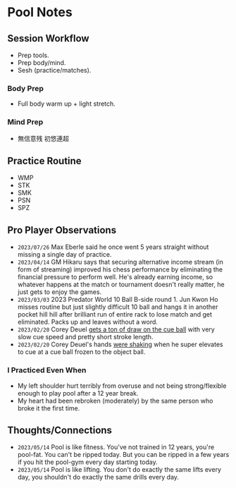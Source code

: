 # Pool Notes

## Session Workflow
- Prep tools.
- Prep body/mind.
- Sesh (practice/matches).

### Body Prep
- Full body warm up + light stretch.

### Mind Prep
- 無信意残 初悠連超


## Practice Routine
- WMP
- STK
- SMK
- PSN
- SPZ


## Pro Player Observations
- `2023/07/26` Max Eberle said he once went 5 years straight without missing a single day of practice.
- `2023/04/14` GM Hikaru says that securing alternative income stream (in form of streaming) improved his chess performance by eliminating the financial pressure to perform well. He's already earning income, so whatever happens at the match or tournament doesn't really matter, he just gets to enjoy the games.
- `2023/03/03` 2023 Predator World 10 Ball B-side round 1. Jun Kwon Ho misses routine but just slightly difficult 10 ball and hangs it in another pocket hill hill after brilliant run of entire rack to lose match and get eliminated. Packs up and leaves without a word.
- `2023/02/20` Corey Deuel [gets a ton of draw on the cue ball](https://www.youtube.com/watch?v=wuCjdtKcvao) with very slow cue speed and pretty short stroke length.
- `2023/02/20` Corey Deuel's hands [were shaking](https://www.youtube.com/watch?v=wuCjdtKcvao) when he super elevates to cue at a cue ball frozen to the object ball.


### I Practiced Even When
- My left shoulder hurt terribly from overuse and not being strong/flexible enough to play pool after a 12 year break.
- My heart had been rebroken (moderately) by the same person who broke it the first time.


## Thoughts/Connections
- `2023/05/14` Pool is like fitness. You've not trained in 12 years, you're pool-fat. You can't be ripped today. But you can be ripped in a few years if you hit the pool-gym every day starting today.
- `2023/05/14` Pool is like lifting. You don't do exactly the same lifts every day, you shouldn't do exactly the same drills every day.
